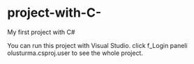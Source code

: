 # project-with-C-
My first project with C#


You can run this project with Visual Studio.
click f_Login paneli olusturma.csproj.user to see the whole project. 
